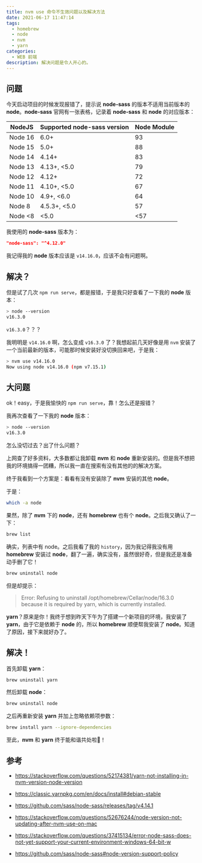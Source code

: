 ```yaml
---
title: nvm use 命令不生效问题以及解决方法
date: 2021-06-17 11:47:14
tags: 
  - homebrew
  - node
  - nvm
  - yarn
categories:
  - WEB 前端
description: 解决问题是令人开心的。
---
```


## 问题

今天启动项目的时候发现报错了，提示说 **node-sass** 的版本不适用当前版本的 **node**。**node-sass** 官网有一张表格，记录着 **node-sass** 和 **node** 的对应版本：

NodeJS  | Supported node-sass version | Node Module
--------|-----------------------------|------------
Node 16 | 6.0+                        | 93
Node 15 | 5.0+                        | 88
Node 14 | 4.14+                       | 83
Node 13 | 4.13+, <5.0                 | 79
Node 12 | 4.12+                       | 72
Node 11 | 4.10+, <5.0                 | 67
Node 10 | 4.9+, <6.0                  | 64
Node 8  | 4.5.3+, <5.0                | 57
Node <8 | <5.0                        | <57

我使用的 **node-sass** 版本为：

```json
"node-sass": "^4.12.0"
```

我记得我的 **node** 版本应该是 `v14.16.0`，应该不会有问题啊。

## 解决？

但是试了几次 `npm run serve`，都是报错，于是我只好查看了一下我的 **node** 版本：

```bash
> node --version
v16.3.0
```

`v16.3.0`？？？

我明明是 `v14.16.0` 啊，怎么变成 `v16.3.0` 了？我想起前几天好像是用 `nvm` 安装了一个当前最新的版本，可能那时候安装好没切换回来吧，于是我：

```bash
> nvm use v14.16.0
Now using node v14.16.0 (npm v7.15.1)
```

## 大问题

ok！easy，于是我愉快的 `npm run serve`，靠！怎么还是报错？

我再次查看了一下我的 **node** 版本：

```bash
> node --version
v16.3.0
```

怎么没切过去？出了什么问题？

上网查了好多资料，大多数都让我卸载 **nvm** 和 **node** 重新安装的。但是我不想把我的环境搞得一团糟，所以我一直在搜索有没有其他的的解决方案。

终于我看到一个方案是：看看有没有安装除了 **nvm** 安装的其他 **node**。

于是：

```bash
which -a node
```

果然，除了 **nvm** 下的 **node**，还有 **homebrew** 也有个 **node**。之后我又确认了一下：

```bash
brew list
```

确实，列表中有 node。之后我看了我的 `history`，因为我记得我没有用 **homebrew** 安装过 **node**，翻了一遍，确实没有，虽然很好奇，但是我还是准备动手删了它！

```bash
brew uninstall node
```

但是却提示：

> Error: Refusing to uninstall /opt/homebrew/Cellar/node/16.3.0
> because it is required by yarn, which is currently installed.

**yarn**？原来是你！我终于想到昨天下午为了搭建一个新项目的环境，我安装了 **yarn**，由于它是依赖于 **node** 的，所以 **homebrew** 顺便帮我安装了 **node**。知道了原因，接下来就好办了。

## 解决！

首先卸载 **yarn**：

```bash
brew uninstall yarn
```

然后卸载 **node**：

```bash
brew uninstall node
```

之后再重新安装 **yarn** 并加上忽略依赖项参数：

```bash
brew install yarn --ignore-dependencies
```

至此，**nvm** 和 **yarn** 终于能和谐共处啦🎉！

## 参考

* <https://stackoverflow.com/questions/52174381/yarn-not-installing-in-nvm-version-node-version>

* <https://classic.yarnpkg.com/en/docs/install#debian-stable>

* <https://github.com/sass/node-sass/releases/tag/v4.14.1>

* <https://stackoverflow.com/questions/52676244/node-version-not-updating-after-nvm-use-on-mac>

* <https://stackoverflow.com/questions/37415134/error-node-sass-does-not-yet-support-your-current-environment-windows-64-bit-w>

* <https://github.com/sass/node-sass#node-version-support-policy>
